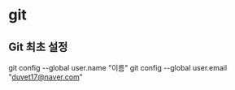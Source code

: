 # git

## Git 최초 설정

git config --global user.name "이름"
git config --global user.email "duvet17@naver.com"

